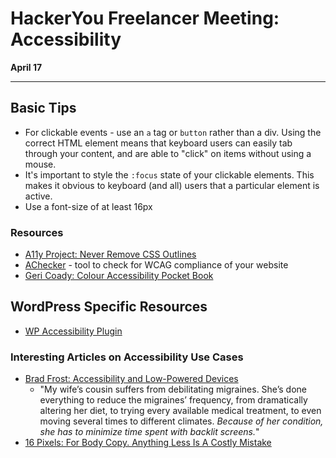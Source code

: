 
# HackerYou Freelancer Meeting: Accessibility

**April 17**

-----

## Basic Tips

- For clickable events - use an `a` tag or `button` rather than a div. Using the correct HTML element means that keyboard users can easily tab through your content, and are able to "click" on items without using a mouse.
- It's important to style the `:focus` state of your clickable elements. This makes it obvious to keyboard (and all) users that a particular element is active.  
- Use a font-size of at least 16px


### Resources
- [A11y Project: Never Remove CSS Outlines](http://a11yproject.com/posts/never-remove-css-outlines/)
- [AChecker](http://achecker.ca/checker/index.php) - tool to check for WCAG compliance of your website
- [Geri Coady: Colour Accessibility Pocket Book](http://www.fivesimplesteps.com/products/colour-accessibility)

## WordPress Specific Resources
- [WP Accessibility Plugin](https://wordpress.org/plugins/wp-accessibility/)

### Interesting Articles on Accessibility Use Cases
- [Brad Frost: Accessibility and Low-Powered Devices](http://bradfrost.com/blog/post/accessibility-and-low-powered-devices/)
    - "My wife’s cousin suffers from debilitating migraines. She’s done everything to reduce the migraines’ frequency, from dramatically altering her diet, to trying every available medical treatment, to even moving several times to different climates. _Because of her condition, she has to minimize time spent with backlit screens._"
- [16 Pixels: For Body Copy. Anything Less Is A Costly Mistake](http://www.smashingmagazine.com/2011/10/07/16-pixels-body-copy-anything-less-costly-mistake/)
